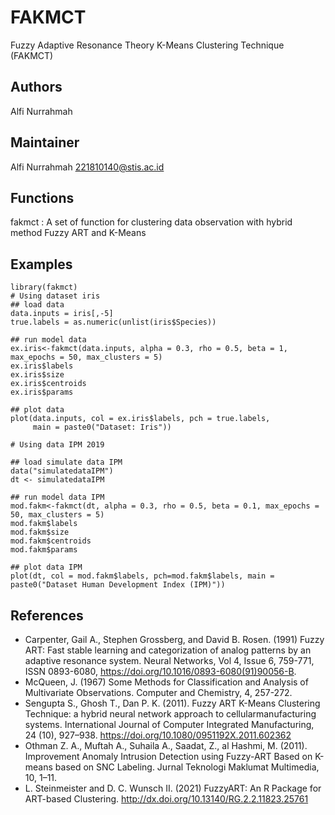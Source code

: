 # FAKMCT
Fuzzy Adaptive Resonance Theory K-Means Clustering Technique (FAKMCT)

## Authors

Alfi Nurrahmah

## Maintainer

Alfi Nurrahmah <221810140@stis.ac.id>

## Functions

fakmct : A set of function for clustering data observation with hybrid method Fuzzy ART and K-Means

## Examples 

```{r}
library(fakmct)
# Using dataset iris
## load data
data.inputs = iris[,-5]
true.labels = as.numeric(unlist(iris$Species))

## run model data
ex.iris<-fakmct(data.inputs, alpha = 0.3, rho = 0.5, beta = 1, max_epochs = 50, max_clusters = 5)
ex.iris$labels
ex.iris$size
ex.iris$centroids
ex.iris$params

## plot data
plot(data.inputs, col = ex.iris$labels, pch = true.labels,
     main = paste0("Dataset: Iris"))

# Using data IPM 2019

## load simulate data IPM
data("simulatedataIPM")
dt <- simulatedataIPM

## run model data IPM
mod.fakm<-fakmct(dt, alpha = 0.3, rho = 0.5, beta = 0.1, max_epochs = 50, max_clusters = 5)
mod.fakm$labels
mod.fakm$size
mod.fakm$centroids
mod.fakm$params

## plot data IPM
plot(dt, col = mod.fakm$labels, pch=mod.fakm$labels, main = paste0("Dataset Human Development Index (IPM)"))

```

## References

  - Carpenter, Gail A., Stephen Grossberg, and David B. Rosen. (1991) Fuzzy ART: Fast stable learning and categorization of analog patterns by an 
    adaptive resonance system. Neural Networks, Vol 4, Issue 6, 759-771, ISSN 0893-6080, https://doi.org/10.1016/0893-6080(91)90056-B.
  - McQueen, J. (1967) Some Methods for Classification and Analysis of Multivariate Observations. Computer and Chemistry, 4, 257-272.
  - Sengupta S., Ghosh T., Dan P. K. (2011). Fuzzy ART K-Means Clustering Technique: a hybrid neural network approach to cellularmanufacturing systems. 
    International Journal of Computer Integrated Manufacturing, 24 (10), 927–938. https://doi.org/10.1080/0951192X.2011.602362
  - Othman Z. A., Muftah A., Suhaila A., Saadat, Z., al Hashmi, M. (2011). Improvement Anomaly Intrusion Detection using Fuzzy-ART 
    Based on K-means based on SNC Labeling. Jurnal Teknologi Maklumat Multimedia, 10, 1–11.
  - L. Steinmeister and D. C. Wunsch II. (2021) FuzzyART: An R Package for ART-based Clustering. http://dx.doi.org/10.13140/RG.2.2.11823.25761
